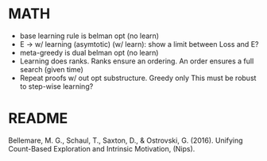 # MATH
- base learning rule is belman opt (no learn)
- E -> w/ learning (asymtotic) (w/ learn): show a limit between Loss and E?
- meta-greedy is dual belman opt (no learn)
- Learning does ranks. Ranks ensure an ordering. An order ensures a full search (given time)
- Repeat proofs w/ out opt substructure. Greedy only This must be robust to step-wise learning?

# README

Bellemare, M. G., Schaul, T., Saxton, D., & Ostrovski, G. (2016). Unifying Count-Based Exploration and Intrinsic Motivation, (Nips).
